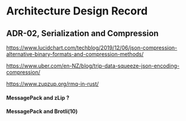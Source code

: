 # Architecture Design Record
## ADR-02, Serialization and Compression

https://www.lucidchart.com/techblog/2019/12/06/json-compression-alternative-binary-formats-and-compression-methods/

https://www.uber.com/en-NZ/blog/trip-data-squeeze-json-encoding-compression/

https://www.zupzup.org/rmq-in-rust/

#### MessagePack and zLip ?

#### MessagePack and Brotli(10)